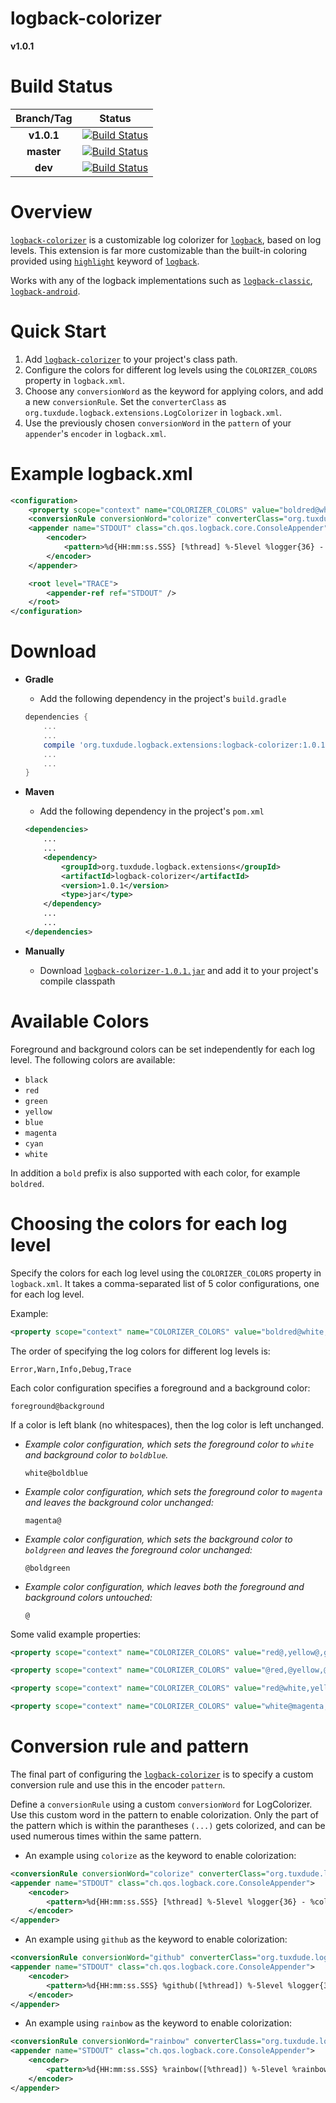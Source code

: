 <h1>logback-colorizer</h1>

**v1.0.1**

Build Status
============

|   **Branch/Tag**   |                                                               **Status**                                                              |
|:------------------:|:-------------------------------------------------------------------------------------------------------------------------------------:|
|     **v1.0.1**     | [![Build Status](https://travis-ci.org/Tuxdude/logback-colorizer.svg?branch=v1.0.1)](https://travis-ci.org/Tuxdude/logback-colorizer) |
|     **master**     | [![Build Status](https://travis-ci.org/Tuxdude/logback-colorizer.svg?branch=master)](https://travis-ci.org/Tuxdude/logback-colorizer) |
|      **dev**       | [![Build Status](https://travis-ci.org/Tuxdude/logback-colorizer.svg?branch=dev)](https://travis-ci.org/Tuxdude/logback-colorizer)    |

Overview
========

[`logback-colorizer`][1] is a customizable log colorizer for [`logback`][21],
based on log levels. This extension is far more customizable than the
built-in coloring provided using [`highlight`][22] keyword of [`logback`][21].

Works with any of the logback implementations such as [`logback-classic`][21],
[`logback-android`][23].

Quick Start
===========
1. Add [`logback-colorizer`][1] to your project's class path.
2. Configure the colors for different log levels using the `COLORIZER_COLORS`
property in `logback.xml`.
3. Choose any `conversionWord` as the keyword for applying colors, and
add a new `conversionRule`. Set the `converterClass` as
`org.tuxdude.logback.extensions.LogColorizer` in `logback.xml`.
4. Use the previously chosen `conversionWord` in the `pattern` of your
`appender`'s `encoder` in `logback.xml`.

Example logback.xml
===================
```xml
<configuration>
    <property scope="context" name="COLORIZER_COLORS" value="boldred@white,yellow@black,green@,blue@,cyan@" />
    <conversionRule conversionWord="colorize" converterClass="org.tuxdude.logback.extensions.LogColorizer" />
    <appender name="STDOUT" class="ch.qos.logback.core.ConsoleAppender">
        <encoder>
            <pattern>%d{HH:mm:ss.SSS} [%thread] %-5level %logger{36} - %colorize(%msg%n)</pattern>
        </encoder>
    </appender>

    <root level="TRACE">
        <appender-ref ref="STDOUT" />
    </root>
</configuration>
```

Download
========
* **Gradle**

    - Add the following dependency in the project's `build.gradle`

    ```groovy
    dependencies {
        ...
        ...
        compile 'org.tuxdude.logback.extensions:logback-colorizer:1.0.1'
        ...
        ...
    }
    ```

* **Maven**

    - Add the following dependency in the project's `pom.xml`

    ```xml
    <dependencies>
        ...
        ...
        <dependency>
            <groupId>org.tuxdude.logback.extensions</groupId>
            <artifactId>logback-colorizer</artifactId>
            <version>1.0.1</version>
            <type>jar</type>
        </dependency>
        ...
        ...
    </dependencies>
    ```

* **Manually**

     - Download [`logback-colorizer-1.0.1.jar`][2] and add it to your project's compile classpath

Available Colors
================
Foreground and background colors can be set independently for each log level.
The following colors are available:

* `black`
* `red`
* `green`
* `yellow`
* `blue`
* `magenta`
* `cyan`
* `white`

In addition a `bold` prefix is also supported with each color, for example
`boldred`.

Choosing the colors for each log level
======================================
Specify the colors for each log level using the `COLORIZER_COLORS` property
in `logback.xml`. It takes a comma-separated list of 5 color configurations,
one for each log level.

Example:

```xml
<property scope="context" name="COLORIZER_COLORS" value="boldred@white,yellow@black,green@,blue@,cyan@" />
```
 
The order of specifying the log colors for different log levels is:

`Error,Warn,Info,Debug,Trace`

Each color configuration specifies a foreground and a background color:

`foreground@background`

If a color is left blank (no whitespaces), then the log color is left
unchanged.

- *Example color configuration, which sets the foreground color to `white` and
background color to `boldblue`.*

    `white@boldblue`

- *Example color configuration, which sets the foreground color to `magenta` and
leaves the background color unchanged:*

    `magenta@`

- *Example color configuration, which sets the background color to `boldgreen`
and leaves the foreground color unchanged:*

    `@boldgreen`

- *Example color configuration, which leaves both the foreground and background
colors untouched:*

    `@`

Some valid example properties:

```xml
<property scope="context" name="COLORIZER_COLORS" value="red@,yellow@,green@,blue@,cyan@" />
```

```xml
<property scope="context" name="COLORIZER_COLORS" value="@red,@yellow,@green,@blue,@cyan" />
```

```xml
<property scope="context" name="COLORIZER_COLORS" value="red@white,yellow@black,@,@,@" />
```

```xml
<property scope="context" name="COLORIZER_COLORS" value="white@magenta,boldyellow@black,green@white,boldblue@,@" />
```


Conversion rule and pattern
===========================
The final part of configuring the [`logback-colorizer`][1] is to specify a
custom conversion rule and use this in the encoder `pattern`.

Define a `conversionRule` using a custom `conversionWord` for LogColorizer.
Use this custom word in the pattern to enable colorization. Only the part
of the pattern which is within the parantheses `(...)` gets colorized, and
can be used numerous times within the same pattern.

- An example using `colorize` as the keyword to enable colorization:

```xml
<conversionRule conversionWord="colorize" converterClass="org.tuxdude.logback.extensions.LogColorizer" />
<appender name="STDOUT" class="ch.qos.logback.core.ConsoleAppender">
    <encoder>
        <pattern>%d{HH:mm:ss.SSS} [%thread] %-5level %logger{36} - %colorize(%msg%n)</pattern>
    </encoder>
</appender>
```

- An example using `github` as the keyword to enable colorization:

```xml
<conversionRule conversionWord="github" converterClass="org.tuxdude.logback.extensions.LogColorizer" />
<appender name="STDOUT" class="ch.qos.logback.core.ConsoleAppender">
    <encoder>
        <pattern>%d{HH:mm:ss.SSS} %github([%thread]) %-5level %logger{36} - %github(%msg%n)</pattern>
    </encoder>
</appender>
```

- An example using `rainbow` as the keyword to enable colorization:

```xml
<conversionRule conversionWord="rainbow" converterClass="org.tuxdude.logback.extensions.LogColorizer" />
<appender name="STDOUT" class="ch.qos.logback.core.ConsoleAppender">
    <encoder>
        <pattern>%d{HH:mm:ss.SSS} %rainbow([%thread]) %-5level %rainbow(%logger{36}) - %rainbow(%msg%n)</pattern>
    </encoder>
</appender>
```


[1]: https://github.com/Tuxdude/logback-colorizer
[2]: https://oss.sonatype.org/content/groups/public/org/tuxdude/logback/extensions/logback-colorizer/1.0.1/logback-colorizer-1.0.1.jar
[21]: http://logback.qos.ch/
[22]: http://logback.qos.ch/manual/layouts.html#coloring
[23]: http://tony19.github.io/logback-android/index.html
